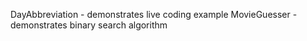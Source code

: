 DayAbbreviation - demonstrates live coding example
MovieGuesser - demonstrates binary search algorithm
